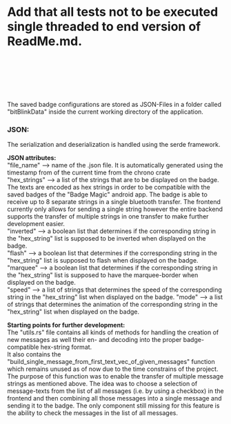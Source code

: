 


# Add that all tests not to be executed single threaded to end version of ReadMe.md.


\
\
\
\
\
\
The saved badge configurations are stored as JSON-Files in a folder called "bitBlinkData" inside the current
working directory of the application.  

### **JSON:**
The serialization and deserialization is handled using the serde framework.

**JSON attributes:**\
"file_name" --> name of the .json file. It is automatically generated using the timestamp from of the current time from the chrono crate \
"hex_strings" --> a list of the strings that are to be displayed on the badge. The texts are encoded as hex 
strings in order to be compatible with the saved badges of the "Badge Magic" android app. The badge is able to
receive up to 8 separate strings in a single bluetooth transfer. The frontend currently only allows for sending
a single string however the entire backend supports the transfer of multiple strings in one transfer to make 
further development easier. \
"inverted" --> a boolean list that determines if the corresponding string in the "hex_string" list is supposed to
be inverted when displayed on the badge. \
"flash" --> a boolean list that determines if the corresponding string in the "hex_string" list is supposed to
flash when displayed on the badge. \
"marquee" --> a boolean list that determines if the corresponding string in the "hex_string" list is supposed to
have the marquee-border when displayed on the badge. \
"speed" --> a list of strings that determines the speed of the corresponding string in the "hex_string" list when 
displayed on the badge.
"mode" --> a list of strings that determines the animation of the corresponding string in the "hex_string" list
when displayed on the badge. 


**Starting points for further development:** \
The "utils.rs" file contains all kinds of methods for handling the creation of new messages as well their en- 
and decoding into the proper badge-compatible hex-string format. \
It also contains the "build_single_message_from_first_text_vec_of_given_messages" function which remains unused
as of now due to the time constrains of the project. \
The purpose of this function was to enable the transfer of multiple message strings as mentioned above. The 
idea was to choose a selection of message-texts from the list of all messages (i.e. by using a checkbox) in 
the frontend and then combining all those messages into a single message and sending it to the badge. The only 
component still missing for this feature is the ability to check the messages in the list of all messages.

 
